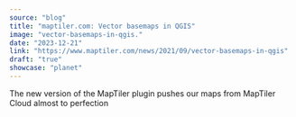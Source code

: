 ```yaml
---
source: "blog"
title: "maptiler.com: Vector basemaps in QGIS"
image: "vector-basemaps-in-qgis."
date: "2023-12-21"
link: "https://www.maptiler.com/news/2021/09/vector-basemaps-in-qgis"
draft: "true"
showcase: "planet"
---
```


The new version of the MapTiler plugin pushes our maps from MapTiler Cloud almost to perfection
